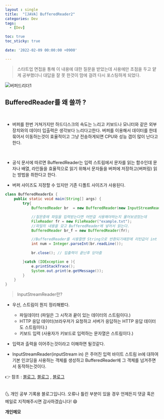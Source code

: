 ```yaml
---
layout : single
title:  "[JAVA] BufferedReader2"
categories: Dev
tags:
  - [Dev]

toc: true
toc_sticky: true
 
date: '2022-02-09 00:00:00 +0900'

---
```


> 스타트업 면접을 통해 이 내용에 대한 질문을 받았는데 사용에만 초점을 두고 얕게 공부했더니 대답을 잘 못 한것이 맘에 걸려 다시 포스팅하게 되었다.


![버퍼드리더1](https://user-images.githubusercontent.com/52389219/153218510-709acb75-0674-4291-bc5f-b209d00f5238.PNG)


## BufferedReader를 왜 쓸까 ?

<br>

 - 버퍼를 한번 거쳐가지만 하드디스크의 속도는 느리고 키보드나 모니터와 같은 외부장치와의 데이터 입출력은 생각보다 느리다고한다. 버퍼를 이용해서 데이터를 한데 묶어서 이동하는것이 효율적이고 그냥 전송하게되면 CPU와 성능 갭이 많이 난다고한다.

<BR>

- 공식 문서에 따르면 BufferedReader는 입력 스트림에서 문자를 읽는 함수인데 문자나 배열, 라인들을 효율적으로 읽기 위해서 문자들을 버퍼에 저장하고(버퍼링) 읽는 방법을 취한다고 한다. 

- 버퍼 사이즈도 지정할 수 있지만 기존 디폴트 사이즈가 사용된다.

```JAVA
class BufferedReaderEx {
	public static void main(String[] args) {
		try{
			BufferedReader br  = new BufferedReader(new InputStreamReader(System.in));

			//질문중에 파일을 입력받는다면 어떤걸 사용해야하는지 물어보셨었는데 
			FileReader fr = new FileReader("example.txt");
			//파일의 내용을 갖고 BufferedReader에 넣어서 읽는다.
			BufferedReader br_f = new BufferedReader(fr);

			//BufferedReader를 사용할땐 String으로 반환되기때문에 리턴값이 int 라면 형 변환을 해야한다.
			int num = Integer.parseInt(br.readLine());
			
			br.close(); // 입출력이 끝난후 닫아줌

		}catch (IOException e ){
			e.printStackTrace();
			System.out.print(e.getMessage());
		}
	}
}
```

> InputStreamReader란?

- 우선, 스트림이 뭔지 정리해봤다.

	- 파일데이터 (파일은 그 시작과 끝이 있는 데이터의 스트림이다.)
	- HTTP 응답 데이터(브라우저가 요청하고 서버가 응답하는 HTTP 응답 데이터도 스트림이다.)
	- 키보드 입력 (사용자가 키보드로 입력하는 문자열은 스트림이다.) 
- 입력과 출력을 이어주는것이라고 이해하면 될것같다.

- InputStreamReader(inputStream in) 은 주어진 입력 바이트 스트림 in에 대하여 기본 인코딩을 사용하는 객체를 생성하고 BufferedReader에 그 객체를 넘겨주면서 동작하는것이다.




👉 참조 : [블로그](https://limkydev.tistory.com/50),  [블로그](https://limkydev.tistory.com/66) , [블로그](https://jhnyang.tistory.com/92)

<br>
🌜 개인 공부 기록용 블로그입니다. 오류나 틀린 부분이 있을 경우 
언제든지 댓글 혹은 메일로 지적해주시면 감사하겠습니다! 😄
<br>

**개인메모** 
